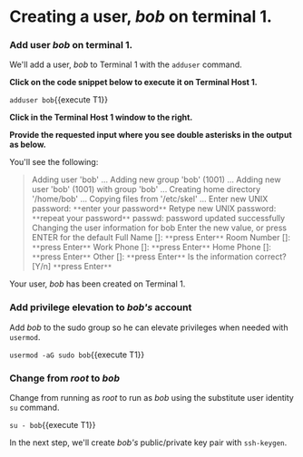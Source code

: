 # Creating a user, _bob_ on terminal 1.

### Add user _bob_ on terminal 1.

We'll add a user, _bob_ to Terminal 1 with the `adduser` command.

**Click on the code snippet below to execute it on Terminal Host 1.**

`adduser bob`{{execute T1}}

**Click in the Terminal Host 1 window to the right.**

**Provide the requested input where you see double asterisks in the output as below.**

You'll see the following:

>Adding user 'bob' ...
Adding new group 'bob' (1001) ...
Adding new user 'bob' (1001) with group 'bob' ...
Creating home directory '/home/bob' ...
Copying files from '/etc/skel' ...
Enter new UNIX password: `**`enter your password`**`
Retype new UNIX password: `**`repeat your password`**`
passwd: password updated successfully
Changing the user information for bob
Enter the new value, or press ENTER for the default
        Full Name []: `**`press Enter`**`
        Room Number []: `**`press Enter`**`
        Work Phone []: `**`press Enter`**`
        Home Phone []: `**`press Enter`**`
        Other []: `**`press Enter`**`
Is the information correct? [Y/n] `**`press Enter`**`

Your user, _bob_ has been created on Terminal 1.

### Add privilege elevation to _bob's_ account

Add _bob_ to the sudo group so he can elevate privileges when needed with `usermod`.

`usermod -aG sudo bob`{{execute T1}}

### Change from _root_ to _bob_

Change from running as _root_ to run as _bob_ using the substitute user identity `su` command.

`su - bob`{{execute T1}}

In the next step, we'll create _bob's_ public/private key pair with `ssh-keygen`.
